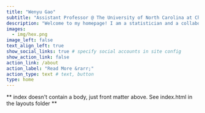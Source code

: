 ```yaml
---
title: "Wenyu Gao"
subtitle: "Assistant Professor @ The University of North Carolina at Charlotte"
description: "Welcome to my homepage! I am a statistician and a collaborative interdisciplinary researcher, currently serving as an Assistant Professor at the [Department of Mathematics and Statistics](https://math.charlotte.edu/), and affiliated with the [School of Data Science](https://sds.charlotte.edu/). Before joining UNC Charlotte, I received my Ph.D. in Statistics from Virginia Tech, under the supervision of [Dr. Inyoung Kim](https://sites.google.com/vt.edu/inyoungk/home), and then gained experiences as a postdoctoral fellow at Harvard University, under [Dr. Jeff Miller](https://jwmi.github.io/). My research focuses on developing functional clustering methods through nonparametric Bayesian approach. I am also fascinated by the convergence of classical statistical methodologies with deep learning techniques. Besides methodology development, I have interdisciplinary collaborations in various fields, including city resilience, crowd wisdom, deep-sea creature studies, genetics and genomics, and a variety of other biomedical applications."
images:
  - img/hex.png
image_left: false
text_align_left: true
show_social_links: true # specify social accounts in site config
show_action_link: false
action_link: /about
action_label: "Read More &rarr;"
action_type: text # text, button
type: home
---
```


** index doesn't contain a body, just front matter above.
See index.html in the layouts folder **
